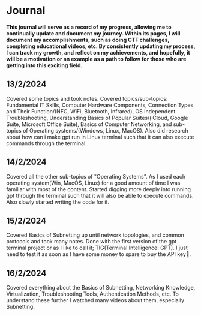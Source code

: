 # Journal
**This journal will serve as a record of my progress, allowing me to continually update and document my journey. Within its pages, I will document my accomplishments, such as doing CTF challenges, completing educational videos, etc. By consistently updating my process, I can track my growth, and reflect on my achievements, and hopefully, it will be a motivation or an example as a path to follow for those who are getting into this exciting field.**

## 13/2/2024
Covered some topics and took notes. Covered topics/sub-topics: Fundamental IT Skills, Computer Hardware Components, Connection Types and Their Function/(NFC, WiFi, Bluetooth, Infrared), OS Independent Troubleshooting, Understanding Basics of Popular Suites/(iCloud, Google Suite, Microsoft Office Suite), Basics of Computer Networking, and sub-topics of Operating systems/(Windows, Linux, MacOS). Also did research about how can i make gpt run in Linux terminal such that it can also execute commands through the terminal.
## 14/2/2024
Covered all the other sub-topics of "Operating Systems". As I used each operating system(Win, MacOS, Linux) for a good amount of time I was familiar with most of the content. Started digging more deeply into running gpt through the terminal such that it will also be able to execute commands. Also slowly started writing the code for it.
## 15/2/2024
Covered Basics of Subnetting up until network topologies, and common protocols and took many notes. Done with the first version of the gpt terminal project or as I like to call it; TIG(Terminal Intelligence: GPT). I just need to test it as soon as I have some money to spare to buy the API key🥲.
## 16/2/2024
Covered everything about the Basics of Subnetting, Networking Knowledge, Virtualization, Troubleshooting Tools, Authentication Methods, etc. To understand these further I watched many videos about them, especially Subnetting. 

